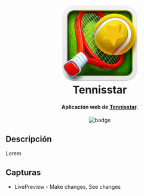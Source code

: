 <h1 align="center">
  <br>
  <a href="https://www.tennis-star.com"><img src="https://raw.githubusercontent.com/martinbobbio/davinci-tennisstar-frontend/master/src/assets/images/logo.png" alt="Tenisstar" width="200"></a>
  <br>
  Tennisstar
  <br>
</h1>

<h4 align="center">Aplicación web de <a href="https://www.tennis-star.com" target="_blank">Tennisstar</a>.</h4>

<p align="center">
    <img src="https://forthebadge.com/images/badges/built-with-love.svg" alt="badge">
</p>


## Descripción

Lorem

## Capturas

* LivePreview - Make changes, See changes
